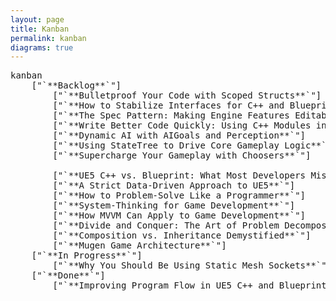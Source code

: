 ```yaml
---
layout: page
title: Kanban
permalink: kanban
diagrams: true
---
```


<pre class="mermaid">
kanban
    ["`**Backlog**`"]
        ["`**Bulletproof Your Code with Scoped Structs**`"]
        ["`**How to Stabilize Interfaces for C++ and Blueprint**`"]
        ["`**The Spec Pattern: Making Engine Features Editable**`"]
        ["`**Write Better Code Quickly: Using C++ Modules in UE5**`"]
        ["`**Dynamic AI with AIGoals and Perception**`"]
        ["`**Using StateTree to Drive Core Gameplay Logic**`"]
        ["`**Supercharge Your Gameplay with Choosers**`"]
        
        ["`**UE5 C++ vs. Blueprint: What Most Developers Miss**`"]
        ["`**A Strict Data-Driven Approach to UE5**`"]
        ["`**How to Problem-Solve Like a Programmer**`"]
        ["`**System-Thinking for Game Development**`"]
        ["`**How MVVM Can Apply to Game Development**`"]
        ["`**Divide and Conquer: The Art of Problem Decomposition in Game Programming**`"]
        ["`**Composition vs. Inheritance Demystified**`"]
        ["`**Mugen Game Architecture**`"]
    ["`**In Progress**`"]
        ["`**Why You Should Be Using Static Mesh Sockets**`"]
    ["`**Done**`"]
        ["`**Improving Program Flow in UE5 C++ and Blueprint**`"]
</pre>
